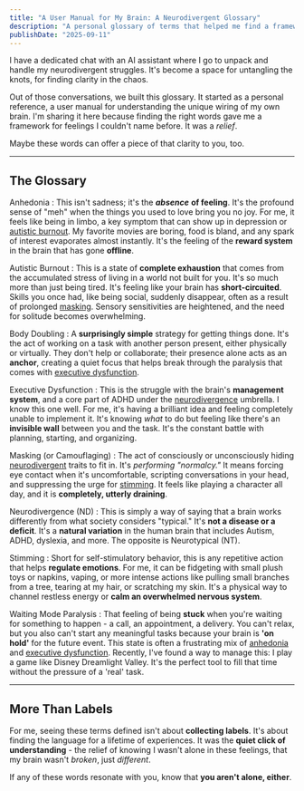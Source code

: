 ```yaml
---
title: "A User Manual for My Brain: A Neurodivergent Glossary"
description: "A personal glossary of terms that helped me find a framework for my feelings. For anyone navigating ADHD, Autism, or just trying to understand their own brain."
publishDate: "2025-09-11"
---
```


I have a dedicated chat with an AI assistant where I go to unpack and handle my neurodivergent struggles. It's become a space for untangling the knots, for finding clarity in the chaos.

Out of those conversations, we built this glossary. It started as a personal reference, a user manual for understanding the unique wiring of my own brain. I'm sharing it here because finding the right words gave me a framework for feelings I couldn't name before. It was a *relief*.

Maybe these words can offer a piece of that clarity to you, too.

---

## The Glossary

Anhedonia
: This isn't sadness; it's the ***absence*** **of feeling**. It's the profound sense of "meh" when the things you used to love bring you no joy. For me, it feels like being in limbo, a key symptom that can show up in depression or [autistic burnout](#autistic-burnout). My favorite movies are boring, food is bland, and any spark of interest evaporates almost instantly. It's the feeling of the **reward system** in the brain that has gone **offline**.

Autistic Burnout
: This is a state of **complete exhaustion** that comes from the accumulated stress of living in a world not built for you. It's so much more than just being tired. It's feeling like your brain has **short-circuited**. Skills you once had, like being social, suddenly disappear, often as a result of prolonged [masking](#masking-or-camouflaging). Sensory sensitivities are heightened, and the need for solitude becomes overwhelming.

Body Doubling
: A **surprisingly simple** strategy for getting things done. It's the act of working on a task with another person present, either physically or virtually. They don't help or collaborate; their presence alone acts as an **anchor**, creating a quiet focus that helps break through the paralysis that comes with [executive dysfunction](#executive-dysfunction).

Executive Dysfunction
: This is the struggle with the brain's **management system**, and a core part of ADHD under the [neurodivergence](#neurodivergence-nd) umbrella. I know this one well. For me, it's having a brilliant idea and feeling completely unable to implement it. It's knowing *what* to do but feeling like there's an **invisible wall** between you and the task. It's the constant battle with planning, starting, and organizing.

Masking (or Camouflaging)
: The act of consciously or unconsciously hiding [neurodivergent](#neurodivergence-nd) traits to fit in. It's *performing "normalcy."* It means forcing eye contact when it's uncomfortable, scripting conversations in your head, and suppressing the urge for [stimming](#stimming). It feels like playing a character all day, and it is **completely, utterly draining**.

Neurodivergence (ND)
: This is simply a way of saying that a brain works differently from what society considers "typical." It's **not a disease or a deficit**. It's a **natural variation** in the human brain that includes Autism, ADHD, dyslexia, and more. The opposite is Neurotypical (NT).

Stimming
: Short for self-stimulatory behavior, this is any repetitive action that helps **regulate emotions**. For me, it can be fidgeting with small plush toys or napkins, vaping, or more intense actions like pulling small branches from a tree, tearing at my hair, or scratching my skin. It's a physical way to channel restless energy or **calm an overwhelmed nervous system**.

Waiting Mode Paralysis
: That feeling of being **stuck** when you're waiting for something to happen - a call, an appointment, a delivery. You can't relax, but you also can't start any meaningful tasks because your brain is **'on hold'** for the future event. This state is often a frustrating mix of [anhedonia](#anhedonia) and [executive dysfunction](#executive-dysfunction). Recently, I've found a way to manage this: I play a game like Disney Dreamlight Valley. It's the perfect tool to fill that time without the pressure of a 'real' task.

---

## More Than Labels

For me, seeing these terms defined isn't about **collecting labels**. It's about finding the language for a lifetime of experiences. It was the **quiet click of understanding** - the relief of knowing I wasn't alone in these feelings, that my brain wasn't *broken*, just *different*.

If any of these words resonate with you, know that **you aren't alone, either**.